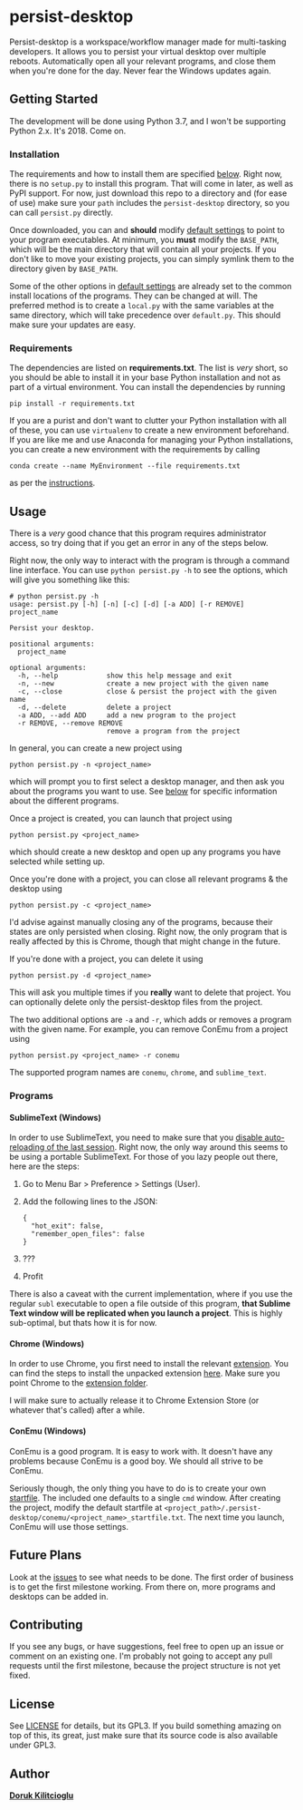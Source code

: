 # persist-desktop
Persist-desktop is a workspace/workflow manager made for multi-tasking developers. It allows you to persist your virtual desktop over multiple reboots. Automatically open all your relevant programs, and close them when you're done for the day. Never fear the Windows updates again.

## Getting Started

The development will be done using Python 3.7, and I won't be supporting Python 2.x. It's 2018. Come on.

### Installation

The requirements and how to install them are specified [below](#requirements). Right now, there is no `setup.py` to install this program. That will come in later, as well as PyPI support. For now, just download this repo to a directory and (for ease of use) make sure your `path` includes the `persist-desktop` directory, so you can call `persist.py` directly.

Once downloaded, you can and **should** modify [default settings](persist-desktop/settings/default.py) to point to your program executables. At minimum, you **must** modify the `BASE_PATH`, which will be the main directory that will contain all your projects. If you don't like to move your existing projects, you can simply symlink them to the directory given by `BASE_PATH`.

Some of the other options in [default settings](persist-desktop/settings/default.py) are already set to the common install locations of the programs. They can be changed at will. The preferred method is to create a `local.py` with the same variables at the same directory, which will take precedence over `default.py`. This should make sure your updates are easy.

### Requirements

The dependencies are listed on **requirements.txt**. The list is _very_ short, so you should be able to install it in your base Python installation and not as part of a virtual environment. You can install the dependencies by running
```
pip install -r requirements.txt
```
If you are a purist and don't want to clutter your Python installation with all of these, you can use `virtualenv` to create a new environment beforehand. If you are like me and use Anaconda for managing your Python installations, you can create a new environment with the requirements by calling
```
conda create --name MyEnvironment --file requirements.txt
```
as per the [instructions](https://conda.io/docs/using/envs.html#create-an-environment).

## Usage

There is a _very_ good chance that this program requires administrator access, so try doing that if you get an error in any of the steps below.

Right now, the only way to interact with the program is through a command line interface. You can use `python persist.py -h` to see the options, which will give you something like this:

```
# python persist.py -h
usage: persist.py [-h] [-n] [-c] [-d] [-a ADD] [-r REMOVE] project_name

Persist your desktop.

positional arguments:
  project_name

optional arguments:
  -h, --help            show this help message and exit
  -n, --new             create a new project with the given name
  -c, --close           close & persist the project with the given name
  -d, --delete          delete a project
  -a ADD, --add ADD     add a new program to the project
  -r REMOVE, --remove REMOVE
                        remove a program from the project
```

In general, you can create a new project using
```
python persist.py -n <project_name>
```
which will prompt you to first select a desktop manager, and then ask you about the programs you want to use. See [below](#programs) for specific information about the different programs.

Once a project is created, you can launch that project using
```
python persist.py <project_name>
```
which should create a new desktop and open up any programs you have selected while setting up.

Once you're done with a project, you can close all relevant programs & the desktop using
```
python persist.py -c <project_name>
```
I'd advise against manually closing any of the programs, because their states are only persisted when closing. Right now, the only program that is really affected by this is Chrome, though that might change in the future.

If you're done with a project, you can delete it using
```
python persist.py -d <project_name>
```
This will ask you multiple times if you **really** want to delete that project. You can optionally delete only the persist-desktop files from the project.

The two additional options are `-a` and `-r`, which adds or removes a program with the given name. For example, you can remove ConEmu from a project using
```
python persist.py <project_name> -r conemu
```
The supported program names are `conemu`, `chrome`, and `sublime_text`.

### Programs

#### SublimeText (Windows)

In order to use SublimeText, you need to make sure that you [disable auto-reloading of the last session](https://forum.sublimetext.com/t/disable-automatic-loading-of-last-session/4132/15). Right now, the only way around this seems to be using a portable SublimeText. For those of you lazy people out there, here are the steps:
1. Go to Menu Bar > Preference > Settings (User).
2. Add the following lines to the JSON:
   ```
   {
     "hot_exit": false,
     "remember_open_files": false
   }
   ```

3. ???
4. Profit

There is also a caveat with the current implementation, where if you use the regular `subl` executable to open a file outside of this program, **that Sublime Text window will be replicated when you launch a project**. This is highly sub-optimal, but thats how it is for now.

#### Chrome (Windows)

In order to use Chrome, you first need to install the relevant [extension](persist-desktop/programs/chrome/extension). You can find the steps to install the unpacked extension [here](https://stackoverflow.com/questions/24577024/install-chrome-extension-not-in-the-store). Make sure you point Chrome to the [extension folder](persist-desktop/programs/chrome/extension).

I will make sure to actually release it to Chrome Extension Store (or whatever that's called) after a while.

#### ConEmu (Windows)

ConEmu is a good program. It is easy to work with. It doesn't have any problems because ConEmu is a good boy. We should all strive to be ConEmu.

Seriously though, the only thing you have to do is to create your own [startfile](https://conemu.github.io/en/ConEmuArgs.html#Sample-file-or-task). The included one defaults to a single `cmd` window. After creating the project, modify the default startfile at `<project_path>/.persist-desktop/conemu/<project_name>_startfile.txt`. The next time you launch, ConEmu will use those settings.

## Future Plans

Look at the [issues](https://github.com/dorukkilitcioglu/persist-desktop/issues) to see what needs to be done. The first order of business is to get the first milestone working. From there on, more programs and desktops can be added in.

## Contributing

If you see any bugs, or have suggestions, feel free to open up an issue or comment on an existing one. I'm probably not going to accept any pull requests until the first milestone, because the project structure is not yet fixed.

## License
See [LICENSE](LICENSE) for details, but its GPL3. If you build something amazing on top of this, its great, just make sure that its source code is also available under GPL3.

## Author
**[Doruk Kilitcioglu](https://dorukkilitcioglu.github.io/)**

